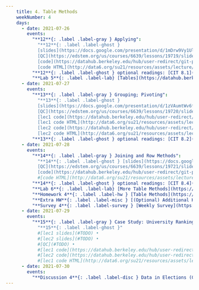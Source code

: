 ```yaml
---
    title: 4. Table Methods
    weekNumber: 4
    days:
      - date: 2021-07-26
        events:
          "**12**{: .label .label-gray } Applying":
            "**12**{: .label .label-ghost }
            [slides](https://docs.google.com/presentation/d/1mDrw9Vy1UlFKFBA_mTjCv_ebp6y2dj8qKEtDspn9Lcs) •
            [QC](https://edstem.org/us/courses/6639/lessons/19719/slides/106960) •
            [code](https://datahub.berkeley.edu/hub/user-redirect/git-pull?repo=https%3A%2F%2Fgithub.com%2Fdata-6-berkeley%2Fsu21&urlpath=tree%2Fsu21%2Flecture%2Flec17%2Flec17.ipynb&branch=master) •
            [code HTML](http://data6.org/su21/resources/assets/lecture/lec17/lec17.html)"
          "**12**{: .label .label-ghost } optional readings: [CIT 8.1](https://www.inferentialthinking.com/chapters/08/1/Applying_a_Function_to_a_Column.html)":
          "**Lab 5**{: .label .label-lab} [Tables](https://datahub.berkeley.edu/hub/user-redirect/git-pull?repo=https%3A%2F%2Fgithub.com%2Fdata-6-berkeley%2Fsu21&urlpath=tree%2Fsu21%2Flab%2Flab05%2Flab05.ipynb&branch=master)":
      - date: 2021-07-27
        events:
          "**13**{: .label .label-gray } Grouping; Pivoting":
            "**13**{: .label .label-ghost }
            [slides](https://docs.google.com/presentation/d/1zVAumtWv6fuHwQZn5pc5QfQ6GS60G4GqOWpXsRSlq4U) •
            [QC](https://edstem.org/us/courses/6639/lessons/19720/slides/106961) •
            [lec1 code](https://datahub.berkeley.edu/hub/user-redirect/git-pull?repo=https%3A%2F%2Fgithub.com%2Fdata-6-berkeley%2Fsu21&urlpath=tree%2Fsu21%2Flecture%2Flec18%2Flec18.ipynb&branch=master) •
            [lec1 code HTML](http://data6.org/su21/resources/assets/lecture/lec18/lec18.html) •
            [lec2 code](https://datahub.berkeley.edu/hub/user-redirect/git-pull?repo=https%3A%2F%2Fgithub.com%2Fdata-6-berkeley%2Fsu21&urlpath=tree%2Fsu21%2Flecture%2Flec19%2Flec19.ipynb&branch=master) •
            [lec2 code HTML](http://data6.org/su21/resources/assets/lecture/lec19/lec19.html)"
          "**13**{: .label .label-ghost } optional readings: [CIT 8.2](https://www.inferentialthinking.com/chapters/08/2/Classifying_by_One_Variable.html), [8.3](https://www.inferentialthinking.com/chapters/08/3/Cross-Classifying_by_More_than_One_Variable.html); [Table Visualizer](http://data8.org/interactive_table_functions/)":
      - date: 2021-07-28
        events:
          "**14**{: .label .label-gray } Joining and Row Methods":
            "**14**{: .label .label-ghost } [slides](https://docs.google.com/presentation/d/1E74F7btPgN7VMb6lIZylKXkaFIMJUKBCd9sr6h5cy6k) •
            [QC](https://edstem.org/us/courses/6639/lessons/19721/slides/106963) •
            [code](https://datahub.berkeley.edu/hub/user-redirect/git-pull?repo=https%3A%2F%2Fgithub.com%2Fdata-6-berkeley%2Fsu21&urlpath=tree%2Fsu21%2Flecture%2Flec20%2Flec20.ipynb&branch=master)" #•
            #[code HTML](http://data6.org/su21/resources/assets/lecture/lec20/lec20.html)"
          "**14**{: .label .label-ghost } optional readings: [CIT 8.4](https://www.inferentialthinking.com/chapters/08/4/Joining_Tables_by_Columns.html), [Join animation](https://www.youtube.com/watch?v=ZGPlcpACNC0)":
          "**Lab 6**{: .label .label-lab} [More Table Methods](https://datahub.berkeley.edu/hub/user-redirect/git-pull?repo=https%3A%2F%2Fgithub.com%2Fdata-6-berkeley%2Fsu21&urlpath=tree%2Fsu21%2Flab%2Flab06%2Flab06.ipynb&branch=master)":
          "**Homework 4**{: .label .label-hw } [Table Methods](https://datahub.berkeley.edu/hub/user-redirect/git-pull?repo=https%3A%2F%2Fgithub.com%2Fdata-6-berkeley%2Fsu21&urlpath=tree%2Fsu21%2Fhw%2Fhw04%2Fhw04.ipynb&branch=master) **(due August 2nd)**":
          "**Extra HW**{: .label .label-misc } [(Optional) Additional Homework Practice Problems](https://datahub.berkeley.edu/hub/user-redirect/git-pull?repo=https%3A%2F%2Fgithub.com%2Fdata-6-berkeley%2Fsu21&urlpath=tree%2Fsu21%2Fhw%2Fhw04-extra%2Fhw04-extra.ipynb&branch=master)":
          "**Survey 4**{: .label .label-survey } [Weekly Survey](https://docs.google.com/forms/d/e/1FAIpQLSfDXL5_gy3ApOwbeCd8JVwmjy9mm3u7Q4MstSftdrYt4nZ-Yw/closedform) **(due August 2nd)**": #TODO
      - date: 2021-07-29
        events:
          "**15**{: .label .label-gray } Case Study: University Rankings; Quiz 2 Review":
            "**15**{: .label .label-ghost }"
            #[lec1 slides](#TODO) •
            #[lec2 slides](#TODO) •
            #[QC](#TODO) •
            #[lec1 code](https://datahub.berkeley.edu/hub/user-redirect/git-pull?repo=https%3A%2F%2Fgithub.com%2Fdata-6-berkeley%2Fsu21&urlpath=tree%2Fsu21%2Flecture%2Flec21%2Flec21.ipynb&branch=master) •
            #[lec2 code](https://datahub.berkeley.edu/hub/user-redirect/git-pull?repo=https%3A%2F%2Fgithub.com%2Fdata-6-berkeley%2Fsu21&urlpath=tree%2Fsu21%2Flecture%2Flec22%2Flec22.ipynb&branch=master)" #•
            #[lec1 code HTML](http://data6.org/su21/resources/assets/lecture/lec21/lec21.html)"
      - date: 2021-07-30
        events:
          "**Discussion 4**{: .label .label-disc } Data in Elections (Cambridge Analytica)":
---
```

